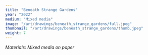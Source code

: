 ```yaml
---
title: "Beneath Strange Gardens"
year: "2022"
medium: "Mixed media"
image: "/art/drawings/beneath_strange_gardens/full.jpeg"
thumbnail: "/art/drawings/beneath_strange_gardens/thumb.jpeg"
weight: 7
---
```

*Materials: Mixed media on paper* 
